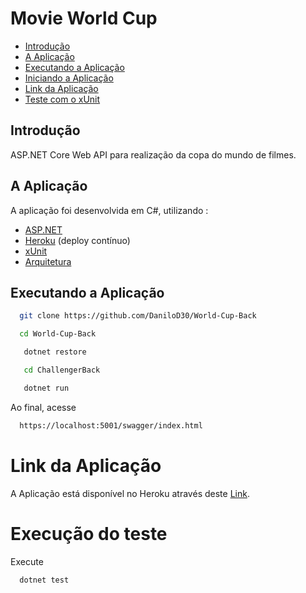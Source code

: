 # Movie World Cup

- [Introdução](#st1)
- [A Aplicação](#st2)
- [Executando a Aplicação](#st3)
 - [Iniciando a Aplicação](#st4)
- [Link da Aplicação](#st5)
- [Teste com o xUnit](#st6)

<div id='st1' />

## Introdução

ASP.NET Core Web API para realização da copa do mundo de filmes.

<div id='st2' />

## A Aplicação

A aplicação foi desenvolvida em C#, utilizando :
- [ASP.NET](https://docs.microsoft.com/pt-br/aspnet/core/?view=aspnetcore-5.0)
- [Heroku](https://www.heroku.com/what) (deploy contínuo)
- [xUnit](https://xunit.net/)
- [Arquitetura](https://en.wikipedia.org/wiki/Model%E2%80%93view%E2%80%93controller) 

<div id='st3' />

## Executando a Aplicação

```sh
  git clone https://github.com/DaniloD30/World-Cup-Back
```
```sh
  cd World-Cup-Back
```
```sh
   dotnet restore
```
```sh
   cd ChallengerBack
```
```sh
   dotnet run
```
<div id='st4' />
Ao final, acesse

```sh
  https://localhost:5001/swagger/index.html
``` 

<div id='st5' />

# Link da Aplicação

A Aplicação está disponível no Heroku através deste [Link](https://worldcupmovie.herokuapp.com/swagger/index.html).

<div id='st6' />

# Execução do teste
Execute
```sh
  dotnet test
```

